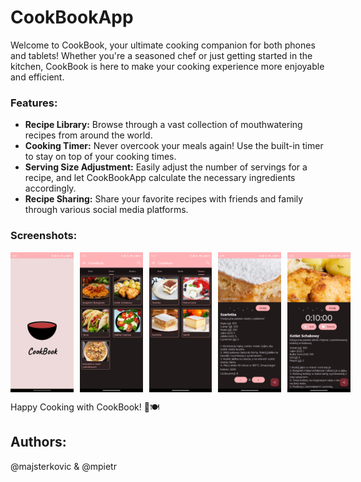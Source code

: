 # CookBookApp

Welcome to CookBook, your ultimate cooking companion for both phones and tablets! Whether you're a seasoned chef or just getting started in the kitchen, CookBook is here to make your cooking experience more enjoyable and efficient.

### Features:
- **Recipe Library:** Browse through a vast collection of mouthwatering recipes from around the world.
- **Cooking Timer:** Never overcook your meals again! Use the built-in timer to stay on top of your cooking times.
- **Serving Size Adjustment:** Easily adjust the number of servings for a recipe, and let CookBookApp calculate the necessary ingredients accordingly.
- **Recipe Sharing:** Share your favorite recipes with friends and family through various social media platforms.

### Screenshots:
<div style="display: flex;">
    <img src="screenshots/CookBookApp_screenshot (1).png" style="width: 20%;  margin-right: 10px;" />
    <img src="screenshots/CookBookApp_screenshot (2).png" style="width: 20%;  margin-right: 10px;" />
    <img src="screenshots/CookBookApp_screenshot (3).png" style="width: 20%;  margin-right: 10px;" />
    <img src="screenshots/CookBookApp_screenshot (4).png" style="width: 20%;  margin-right: 10px;" />
    <img src="screenshots/CookBookApp_screenshot (5).png" style="width: 20%;" />
</div>

Happy Cooking with CookBook! 🍳🍽️

## Authors:
@majsterkovic & @mpietr
